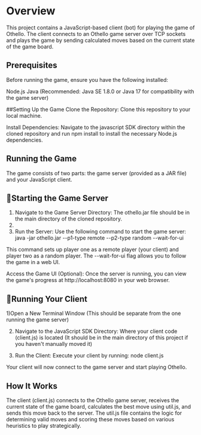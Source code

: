 # Overview
This project contains a JavaScript-based client (bot) for playing the game of Othello. The client connects to an Othello game server over TCP sockets and plays the game by sending calculated moves based on the current state of the game board.

## Prerequisites
Before running the game, ensure you have the following installed:

Node.js
Java (Recommended: Java SE 1.8.0 or Java 17 for compatibility with the game server)

##Setting Up the Game
Clone the Repository: Clone this repository to your local machine.

Install Dependencies: Navigate to the javascript SDK directory within the cloned repository and run npm install to install the necessary Node.js dependencies.

## Running the Game
The game consists of two parts: the game server (provided as a JAR file) and your JavaScript client.

## 🚀Starting the Game Server

1) Navigate to the Game Server Directory: The othello.jar file should be in the main directory of the cloned repository.
2) 
3) Run the Server: Use the following command to start the game server: java -jar othello.jar --p1-type remote --p2-type random --wait-for-ui

This command sets up player one as a remote player (your client) and player two as a random player. The --wait-for-ui flag allows you to follow the game in a web UI.

Access the Game UI (Optional): Once the server is running, you can view the game's progress at http://localhost:8080 in your web browser.

## 🚀Running Your Client

1)Open a New Terminal Window (This should be separate from the one running the game server)

2) Navigate to the JavaScript SDK Directory: Where your client code (client.js) is located (It should be in the main directory of this project if you haven't manually moved it)

3) Run the Client: Execute your client by running: node client.js

Your client will now connect to the game server and start playing Othello.

## How It Works

The client (client.js) connects to the Othello game server, receives the current state of the game board, calculates the best move using util.js, and sends this move back to the server. The util.js file contains the logic for determining valid moves and scoring these moves based on various heuristics to play strategically.
